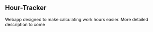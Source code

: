 ## Hour-Tracker
Webapp designed to make calculating work hours easier.
More detailed description to come  
